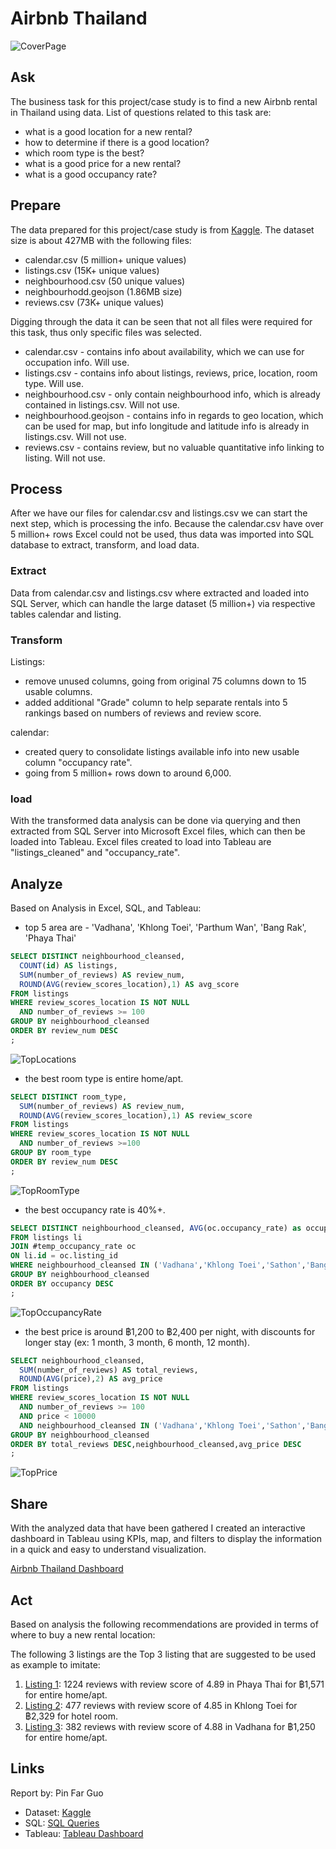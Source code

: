 # Airbnb Thailand
![CoverPage](https://github.com/PinfarGuo/AirbnbThailand/blob/main/AirbnbThailand_CoverPage.jpg)

## Ask
The business task for this project/case study is to find a new Airbnb rental in Thailand using data.
List of questions related to this task are:

 - what is a good location for a new rental?
 - how to determine if there is a good location?
 - which room type is the best?
 - what is a good price for a new rental?
 - what is a good occupancy rate?

## Prepare
The data prepared for this project/case study is from [Kaggle](https://www.kaggle.com/datasets/zhenhaosng/airbnb-in-thailand). The dataset size is about 427MB with the following files:

 - calendar.csv (5 million+ unique values)
 - listings.csv (15K+ unique values)
 - neighbourhood.csv (50 unique values)
 - neighbourhodd.geojson (1.86MB size)
 - reviews.csv (73K+ unique values)

Digging through the data it can be seen that not all files were required for this task, thus only specific files was selected.

 - calendar.csv - contains info about availability, which we can use for occupation info. Will use.
 - listings.csv - contains info about listings, reviews, price, location, room type. Will use.
 - neighbourhood.csv - only contain neighbourhood info, which is already contained in listings.csv. Will not use.
 - neighbourhood.geojson - contains info in regards to geo location, which can be used for map, but info longitude and latitude info is already in listings.csv. Will not use.
 - reviews.csv - contains review, but no valuable quantitative info linking to listing. Will not use.

## Process
After we have our files for calendar.csv and listings.csv we can start the next step, which is processing the info.
Because the calendar.csv have over 5 million+ rows Excel could not be used, thus data was imported into SQL database to extract, transform, and load data.

### Extract
Data from calendar.csv and listings.csv where extracted and loaded into SQL Server, which can handle the large dataset (5 million+) via respective tables calendar and listing.

### Transform
Listings:
 - remove unused columns, going from original 75 columns down to 15 usable columns.
 - added additional "Grade" column to help separate rentals into 5 rankings based on numbers of reviews and review score.

calendar:
- created query to consolidate listings available info into new usable column "occupancy rate". 
- going from 5 million+ rows down to around 6,000. 
 
### load
With the transformed data analysis can be done via querying and then extracted from SQL Server into Microsoft Excel files, which can then be loaded into Tableau.
Excel files created to load into Tableau are "listings_cleaned" and "occupancy_rate".

## Analyze
Based on Analysis in Excel, SQL, and Tableau:
- top 5 area are - 'Vadhana', 'Khlong Toei', 'Parthum Wan', 'Bang Rak', 'Phaya Thai'
```sql
SELECT DISTINCT neighbourhood_cleansed, 
  COUNT(id) AS listings, 
  SUM(number_of_reviews) AS review_num, 
  ROUND(AVG(review_scores_location),1) AS avg_score
FROM listings
WHERE review_scores_location IS NOT NULL  
  AND number_of_reviews >= 100
GROUP BY neighbourhood_cleansed
ORDER BY review_num DESC
;
```
![TopLocations](https://github.com/PinfarGuo/AirbnbThailand/blob/main/TopLocations.jpg)
- the best room type is entire home/apt.
```sql
SELECT DISTINCT room_type, 
  SUM(number_of_reviews) AS review_num, 
  ROUND(AVG(review_scores_location),1) AS review_score
FROM listings
WHERE review_scores_location IS NOT NULL 
  AND number_of_reviews >=100
GROUP BY room_type
ORDER BY review_num DESC
;
``` 
![TopRoomType](https://github.com/PinfarGuo/AirbnbThailand/blob/main/TopRoomType.jpg)

- the best occupancy rate is 40%+.
```sql
SELECT DISTINCT neighbourhood_cleansed, AVG(oc.occupancy_rate) as occupancy
FROM listings li
JOIN #temp_occupancy_rate oc
ON li.id = oc.listing_id
WHERE neighbourhood_cleansed IN ('Vadhana','Khlong Toei','Sathon','Bang Rak','Phaya Thai','Huai Khwang','Ratchathewi','Parthum Wan','Khlong San','Chatu Chak')
GROUP BY neighbourhood_cleansed
ORDER BY occupancy DESC
;
``` 
![TopOccupancyRate](https://github.com/PinfarGuo/AirbnbThailand/blob/main/TopOccupancyRate.jpg)

- the best price is around ฿1,200 to ฿2,400 per night, with discounts for longer stay (ex: 1 month, 3 month, 6 month, 12 month).
```sql
SELECT neighbourhood_cleansed, 
  SUM(number_of_reviews) AS total_reviews, 
  ROUND(AVG(price),2) AS avg_price
FROM listings
WHERE review_scores_location IS NOT NULL  
  AND number_of_reviews >= 100
  AND price < 10000
  AND neighbourhood_cleansed IN ('Vadhana','Khlong Toei','Sathon','Bang Rak','Phaya Thai','Huai Khwang','Ratchathewi','Parthum Wan','Khlong San','Chatu Chak')
GROUP BY neighbourhood_cleansed
ORDER BY total_reviews DESC,neighbourhood_cleansed,avg_price DESC
;
``` 
![TopPrice](https://github.com/PinfarGuo/AirbnbThailand/blob/main/TopPrice.jpg)

## Share
With the analyzed data that have been gathered I created an interactive dashboard in Tableau using KPIs, map, and filters to display the information in a quick and easy to understand visualization.

[Airbnb Thailand Dashboard](https://public.tableau.com/app/profile/pinfar.guo/viz/AirbnbThailand_16827895828170/Dashboard1?publish=yes)

## Act
Based on analysis the following recommendations are provided in terms of where to buy a new rental location:

The following 3 listings are the Top 3 listing that are suggested to be used as example to imitate:
 1. [Listing 1](https://www.airbnb.com/rooms/20869092): 1224 reviews with review score of 4.89 in Phaya Thai for ฿1,571 for entire home/apt.
 2. [Listing 2](https://www.airbnb.com/rooms/6013487): 477 reviews with review score of 4.85 in Khlong Toei for ฿2,329 for hotel room.
 3. [Listing 3](https://www.airbnb.com/rooms/7537579): 382 reviews with review score of 4.88 in Vadhana for ฿1,250 for entire home/apt.
 
 ## Links
 Report by: Pin Far Guo
 - Dataset: [Kaggle](https://www.kaggle.com/datasets/zhenhaosng/airbnb-in-thailand)
 - SQL: [SQL Queries](https://github.com/PinfarGuo/AirbnbThailand/blob/main/AirbnbThailand.sql)
 - Tableau: [Tableau Dashboard](https://public.tableau.com/app/profile/pinfar.guo/viz/AirbnbThailand_16827895828170/Dashboard1?publish=yes)
